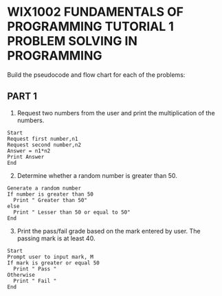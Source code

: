 # WIX1002 FUNDAMENTALS OF PROGRAMMING TUTORIAL 1 PROBLEM SOLVING IN PROGRAMMING
Build the pseudocode and flow chart for each of the problems:
## PART 1
1. Request two numbers from the user and print the multiplication of the numbers.
```Pseudocode
Start
Request first number,n1
Request second number,n2
Answer = n1*n2
Print Answer
End
```
2. Determine whether a random number is greater than 50.
```Pseudocode
Generate a random number
If number is greater than 50
  Print " Greater than 50"
else
  Print " Lesser than 50 or equal to 50"
End
```
3. Print the pass/fail grade based on the mark entered by user. The passing mark is at least 40.
```
Start
Prompt user to input mark, M
If mark is greater or equal 50
  Print " Pass "
Otherwise
  Print " Fail "
End
```
